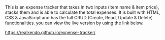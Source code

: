 This is an expense tracker that takes in two inputs (item name & item price), stacks them and is able to calculate the total expenses.
It is built with HTML, CSS & JavaScript and has the full CRUD (Create, Read, Update & Delete) functionalities.
you can view the live version by using the link below.


https://realkendo.github.io/expense-tracker/
